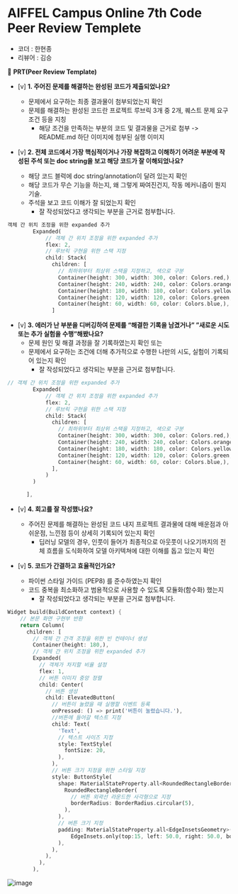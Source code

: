 # AIFFEL Campus Online 7th Code Peer Review Templete

- 코더 : 한현종
- 리뷰어 : 김승


🔑 **PRT(Peer Review Template)**

- [v]  **1. 주어진 문제를 해결하는 완성된 코드가 제출되었나요?**
    - 문제에서 요구하는 최종 결과물이 첨부되었는지 확인
    - 문제를 해결하는 완성된 코드란 프로젝트 루브릭 3개 중 2개, 
    퀘스트 문제 요구조건 등을 지칭
        - 해당 조건을 만족하는 부분의 코드 및 결과물을 근거로 첨부
->  README.md 하단 이미지에 첨부된 실행 이미지
    
- [v]  **2. 전체 코드에서 가장 핵심적이거나 가장 복잡하고 이해하기 어려운 부분에 작성된 
주석 또는 doc string을 보고 해당 코드가 잘 이해되었나요?**
    - 해당 코드 블럭에 doc string/annotation이 달려 있는지 확인
    - 해당 코드가 무슨 기능을 하는지, 왜 그렇게 짜여진건지, 작동 메커니즘이 뭔지 기술.
    - 주석을 보고 코드 이해가 잘 되었는지 확인
        - 잘 작성되었다고 생각되는 부분을 근거로 첨부합니다.

 
```dart
객체 간 위치 조정을 위한 expanded 추가
        Expanded(
            // 객체 간 위치 조정을 위한 expanded 추가
            flex: 2,
            // 루브릭 구현을 위한 스택 지정
            child: Stack(
              children: [
                // 최하위부터 최상위 스택을 지정하고, 색으로 구분
                Container(height: 300, width: 300, color: Colors.red,),
                Container(height: 240, width: 240, color: Colors.orange,),
                Container(height: 180, width: 180, color: Colors.yellow,),
                Container(height: 120, width: 120, color: Colors.green,),
                Container(height: 60, width: 60, color: Colors.blue,),
              ]
```

- [v]  **3. 에러가 난 부분을 디버깅하여 문제를 “해결한 기록을 남겼거나” 
”새로운 시도 또는 추가 실험을 수행”해봤나요?**
    - 문제 원인 및 해결 과정을 잘 기록하였는지 확인 또는
    - 문제에서 요구하는 조건에 더해 추가적으로 수행한 나만의 시도, 
    실험이 기록되어 있는지 확인
        - 잘 작성되었다고 생각되는 부분을 근거로 첨부합니다.

```dart
// 객체 간 위치 조정을 위한 expanded 추가
        Expanded(
            // 객체 간 위치 조정을 위한 expanded 추가
            flex: 2,
            // 루브릭 구현을 위한 스택 지정
            child: Stack(
              children: [
                // 최하위부터 최상위 스택을 지정하고, 색으로 구분
                Container(height: 300, width: 300, color: Colors.red,),
                Container(height: 240, width: 240, color: Colors.orange,),
                Container(height: 180, width: 180, color: Colors.yellow,),
                Container(height: 120, width: 120, color: Colors.green,),
                Container(height: 60, width: 60, color: Colors.blue,),
              ],
            )
        )

      ],
```
        
- [v]  **4. 회고를 잘 작성했나요?**
    - 주어진 문제를 해결하는 완성된 코드 내지 프로젝트 결과물에 대해
    배운점과 아쉬운점, 느낀점 등이 상세히 기록되어 있는지 확인
        - 딥러닝 모델의 경우,
        인풋이 들어가 최종적으로 아웃풋이 나오기까지의 전체 흐름을 도식화하여 
        모델 아키텍쳐에 대한 이해를 돕고 있는지 확인


- [v]  **5. 코드가 간결하고 효율적인가요?**
    - 파이썬 스타일 가이드 (PEP8) 를 준수하였는지 확인
    - 코드 중복을 최소화하고 범용적으로 사용할 수 있도록 모듈화(함수화) 했는지
        - 잘 작성되었다고 생각되는 부분을 근거로 첨부합니다.

```dart
Widget build(BuildContext context) {
    // 본문 화면 구현부 반환
    return Column(
      children: [
        // 객체 간 간격 조정을 위한 빈 컨테이너 생성
        Container(height: 180,),
        // 객체 간 위치 조정을 위한 expanded 추가
        Expanded(
          // 객체가 차지할 비율 설정
          flex: 1,
          // 버튼 이미지 중앙 정렬
          child: Center(
            // 버튼 생성
            child: ElevatedButton(
              // 버튼이 눌렸을 때 실행할 이벤트 등록
              onPressed: () => print('버튼이 눌렸습니다.'),
              //버튼에 들어갈 텍스트 지정
              child: Text(
                'Text',
                // 텍스트 사이즈 지정
                style: TextStyle(
                  fontSize: 20,
                ),
              ),
              // 버튼 크기 지정을 위한 스타일 지정
              style: ButtonStyle(
                shape: MaterialStateProperty.all<RoundedRectangleBorder>(
                  RoundedRectangleBorder(
                    // 버튼 외곽선 라운드한 사각형으로 지정
                    borderRadius: BorderRadius.circular(5),
                  ),
                ),
                // 버튼 크기 지정
                padding: MaterialStateProperty.all<EdgeInsetsGeometry>(
                    EdgeInsets.only(top:15, left: 50.0, right: 50.0, bottom: 15)
                ),
              ),
            ),
          ),
        ),
```
          
![image](https://github.com/hjhan1201/AI_Study/assets/149549379/e903a663-c9c4-4728-94d2-b548e41e04a0)


